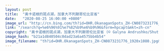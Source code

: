 ```yaml
---
layout: post
title:  "奥卡诺根的斑点湖，加拿大不列颠哥伦比亚省"
date:   "2020-08-25 16:00:00 +0800"
image_url: "http://cn.bing.com/th?id=OHR.OkanaganSpots_ZH-CN0873231776_1920x1080.jpg&rf=LaDigue_1920x1080.jpg&pid=hp"
link: "/search?q=%e6%96%91%e7%82%b9%e6%b9%96&form=hpcapt&mkt=zh-cn"
copyright: "奥卡诺根的斑点湖，加拿大不列颠哥伦比亚省 (© Galyna Andrushko/Shutterstock)"
image_hash: "b21a1d840504c0dad23a6a4575bb4b54"
image_filename: "th?id=OHR.OkanaganSpots_ZH-CN0873231776_1920x1080.jpg&rf=LaDigue_1920x1080.jpg&pid=hp"
---
```

